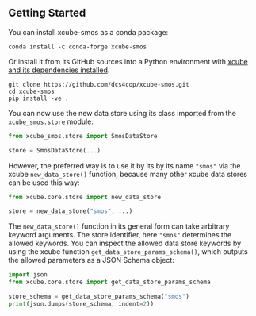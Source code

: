 ## Getting Started

You can install xcube-smos as a conda package:

```shell
conda install -c conda-forge xcube-smos
```

Or install it from its GitHub sources into a Python environment with
[xcube and its dependencies installed](https://xcube.readthedocs.io/en/latest/installation.html).

```shell
git clone https://github.com/dcs4cop/xcube-smos.git
cd xcube-smos
pip install -ve .
```

You can now use the new data store using its class imported from the `xcube_smos.store` 
module:

```python
from xcube_smos.store import SmosDataStore

store = SmosDataStore(...)
```

However, the preferred way is to use it by its by its name `"smos"` via the xcube 
`new_data_store()` function, because many other xcube data stores can be used this way:

```python
from xcube.core.store import new_data_store

store = new_data_store("smos", ...)
```

The `new_data_store()` function in its general form can take arbitrary keyword 
arguments. The store identifier, here `"smos"` determines the allowed keywords.
You can inspect the allowed data store keywords by using the xcube function
`get_data_store_params_schema()`, which outputs the allowed parameters as a 
JSON Schema object:

```python
import json
from xcube.core.store import get_data_store_params_schema

store_schema = get_data_store_params_schema("smos")
print(json.dumps(store_schema, indent=2))
```





